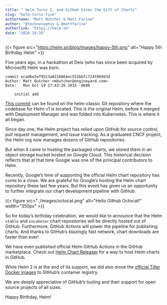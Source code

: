 ```yaml
---
title: " Helm Turns 5, and GitHub Gives the Gift of Charts"
slug: "helm-turns-five"
authorname: "Matt Butcher & Matt Farina"
author: "@technosophos & @mattfarina"
authorlink: "https://helm.sh"
date: "2020-10-16"
---
```


{{< figure src="https://helm.sh/blog/images/happy-5th.png" alt="Happy 5th Birthday Helm" >}}

Five years ago, in a hackathon at Deis (who has since been acquired by Microsoft) Helm was born.
<!--more-->

```
commit ecad6e2ef9523a0218864ec552bbfc724f0b9d3d
Author: Matt Butcher <mbutcher@engineyard.com>
Date:   Mon Oct 19 17:43:26 2015 -0600

    initial add
```

[This commit](https://github.com/helm/helm-classic/commit/ecad6e2ef9523a0218864ec552bbfc724f0b9d3d) can be found on the helm-classic Git repository where the codebase for Helm v1 is located. This is the original Helm, before it merged with Deployment Manager and was folded into Kubernetes. This is where it all began.

Since day one, the Helm project has relied upon GitHub for source control, pull request management, and issue tracking. As a graduated CNCF project, the Helm org now manages dozens of GitHub repositories.

But when it came to hosting the packaged charts, we stored them in an object storage bucket hosted on Google Cloud. This historical decision reflects that at that time Google was one of the principal contributors to Helm.

Recently, Google’s time of supporting the official Helm chart repository has come to a close. We are grateful for Google’s hosting the Helm chart repository these last few years. But this event has given us an opportunity to further integrate our chart development pipeline with GitHub.

{{< figure src="../images/octocat.png" alt="Hello Github Octocat!" width="350px" >}}

So for today’s birthday celebration, we would like to announce that the Helm `stable` and `incubator` chart repositories will be directly hosted out of GitHub. Furthermore, GitHub Actions will power the pipeline for publishing charts. And thanks to GitHub’s blazingly fast network, chart downloads are faster than ever!

We have even published official Helm GitHub Actions in the GitHub marketplace. Check out [Helm Chart Releaser](https://github.com/marketplace/actions/helm-chart-releaser) for a way to host Helm charts in GitHub.

While Helm 2 is at the end of its support, we did also move the [official Tiller Docker images](https://github.com/orgs/helm/packages) to GitHub’s container registry.

We are deeply appreciative of GitHub’s tooling and their support for open source projects of all sizes.

Happy Birthday, Helm!
